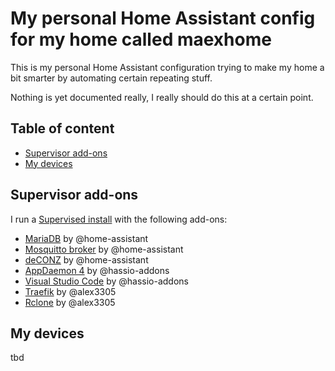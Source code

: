 # My personal Home Assistant config for my home called maexhome

This is my personal Home Assistant configuration trying to make my home a bit smarter by automating certain repeating stuff.

Nothing is yet documented really, I really should do this at a certain point.

## Table of content

- [Supervisor add-ons](#supervisor-add-ons)
- [My devices](#my-devices)

## Supervisor add-ons

I run a [Supervised install](https://www.home-assistant.io/getting-started/) with the following add-ons:

<!-- start-addons -->
- [MariaDB](https://github.com/home-assistant/hassio-addons/tree/master/mariadb) by @home-assistant
- [Mosquitto broker](https://github.com/home-assistant/hassio-addons/tree/master/mosquitto) by @home-assistant
- [deCONZ](https://github.com/home-assistant/hassio-addons/tree/master/deconz) by @home-assistant
- [AppDaemon 4](https://github.com/hassio-addons/addon-appdaemon) by @hassio-addons
- [Visual Studio Code](https://github.com/hassio-addons/addon-vscode) by @hassio-addons
- [Traefik](https://github.com/alex3305/home-assistant-addons/tree/master/traefik) by @alex3305
- [Rclone](https://github.com/alex3305/home-assistant-addons/tree/master/rclone) by @alex3305
<!-- end-addons -->

## My devices

tbd